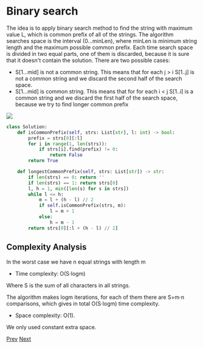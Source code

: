 # Binary search

The idea is to apply binary search method to find the string with maximum value L, which is common prefix of all of the strings. 
The algorithm searches space is the interval (0…minLen), where minLen is minimum string length and the maximum possible common prefix. 
Each time search space is divided in two equal parts, one of them is discarded, because it is sure that it doesn't contain the solution. 
There are two possible cases:

* S[1...mid] is not a common string. This means that for each j > i S[1..j] is not a common string and we discard the 
second half of the search space.
* S[1...mid] is common string. This means that for for each i < j S[1..i] is a common string and we discard the first 
half of the search space, because we try to find longer common prefix

![](3.png)

```python
class Solution:
    def isCommonPrefix(self, strs: List[str], l: int) -> bool:
        prefix = strs[0][:l]
        for i in range(1, len(strs)):
            if strs[i].find(prefix) != 0:
                return False
        return True

    def longestCommonPrefix(self, strs: List[str]) -> str:
        if len(strs) == 0: return ''
        if len(strs) == 1: return strs[0]
        l, h = 1, min([len(s) for s in strs])
        while l <= h:
            m = l + (h - l) // 2
            if self.isCommonPrefix(strs, m):
                l = m + 1
            else:
                h = m - 1
        return strs[0][:l + (h - l) // 2]
```

## Complexity Analysis

In the worst case we have n equal strings with length m

* Time complexity: O(S⋅logm)

Where S is the sum of all characters in all strings.

The algorithm makes logm iterations, for each of them there are S=m⋅n comparisons, which gives in total O(S⋅logm) time complexity.

* Space complexity: O(1).

We only used constant extra space.

[Prev](solution3.md) [Next](solution5.md)